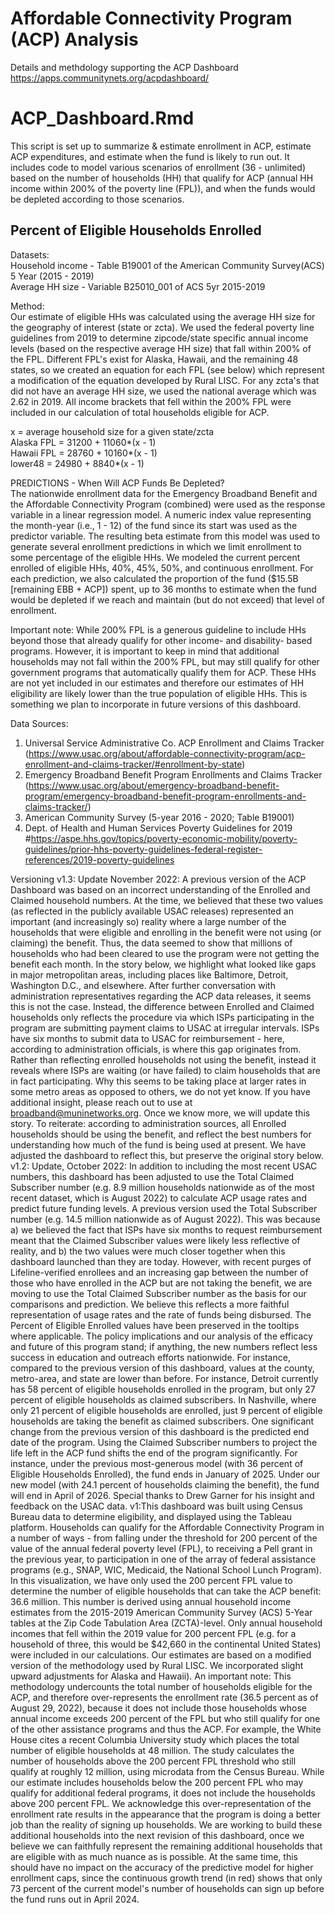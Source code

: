# Affordable Connectivity Program (ACP) Analysis
 Details and methdology supporting the ACP Dashboard  
 https://apps.communitynets.org/acpdashboard/
 
 

# ACP_Dashboard.Rmd
This script is set up to summarize & estimate enrollment in ACP, estimate ACP expenditures, and estimate when the fund is likely to run out. It includes code to model various scenarios of enrollment (36 - unlimited) based on the number of households (HH) that qualify for ACP (annual HH income within 200% of the poverty line (FPL)), and when the funds would be depleted according to those scenarios.

## Percent of Eligible Households Enrolled
Datasets:   
  Household income - Table B19001 of the American Community Survey(ACS) 5 Year (2015 - 2019)  
  Average HH size - Variable B25010_001 of ACS 5yr 2015-2019
  
Method:  
Our estimate of eligible HHs was calculated using the average HH size for the geography of interest (state or zcta). We used the federal poverty line guidelines from 2019 to determine zipcode/state specific annual income levels (based on the respective average HH size) that fall within 200% of the FPL. Different FPL's exist for Alaska, Hawaii, and the remaining 48 states, so we created an equation for each FPL (see below) which represent a modification of the equation developed by Rural LISC. For any zcta's that did not have an average HH size, we used the national average which was 2.62 in 2019. All income brackets that fell within the 200% FPL were included in our calculation of total households eligible for ACP.  

x = average household size for a given state/zcta  
Alaska FPL = 31200 + 11060*(x - 1)  
Hawaii FPL = 28760 + 10160*(x - 1)  
lower48 = 24980 + 8840*(x - 1)  

PREDICTIONS - When Will ACP Funds Be Depleted?  
The nationwide enrollment data for the Emergency Broadband Benefit and the Affordable Connectivity Program (combined) were used as the response variable in a linear regression model. A numeric index value representing the month-year (i.e., 1 - 12) of the fund since its start was used as the predictor variable. The resulting beta estimate from this model was used to generate several enrollment predictions in which we limit enrollment to some percentage of the eligible HHs. We modeled the current percent enrolled of eligible HHs, 40%, 45%, 50%, and continuous enrollment. For each prediction, we also calculated the proportion of the fund ($15.5B [remaining EBB + ACP]) spent, up to 36 months to estimate when the fund would be depleted if we reach and maintain (but do not exceed) that level of enrollment.

Important note: 
While 200% FPL is a generous guideline to include HHs beyond those that already qualify for other income- and disability- based programs. However, it is important to keep in mind that additional households may not fall within the 200% FPL, but may still qualify for other government programs that automatically qualify them for ACP. These HHs are not yet included in our estimates and therefore our estimates of HH eligibility are likely lower than the true population of eligible HHs. This is something we plan to incorporate in future versions of this dashboard. 




Data Sources:
1. Universal Service Administrative Co. ACP Enrollment and Claims Tracker (https://www.usac.org/about/affordable-connectivity-program/acp-enrollment-and-claims-tracker/#enrollment-by-state)
2. Emergency Broadband Benefit Program Enrollments and Claims Tracker (https://www.usac.org/about/emergency-broadband-benefit-program/emergency-broadband-benefit-program-enrollments-and-claims-tracker/)
3. American Community Survey (5-year 2016 - 2020; Table B19001)
4. Dept. of Health and Human Services Poverty Guidelines for 2019 #https://aspe.hhs.gov/topics/poverty-economic-mobility/poverty-guidelines/prior-hhs-poverty-guidelines-federal-register-references/2019-poverty-guidelines

Versioning
v1.3: Update November 2022: A previous version of the ACP Dashboard was based on an incorrect understanding of the Enrolled and Claimed household numbers. At the time, we believed that these two values (as reflected in the publicly available USAC releases) represented an important (and increasingly so) reality where a large number of the households that were eligible and enrolling in the benefit were not using (or claiming) the benefit. Thus, the data seemed to show that millions of households who had been cleared to use the program were not getting the benefit each month. In the story below, we highlight what looked like gaps in major metropolitan areas, including places like Baltimore, Detroit, Washington D.C., and elsewhere. After further conversation with administration representatives regarding the ACP data releases, it seems this is not the case. Instead, the difference between Enrolled and Claimed households only reflects the procedure via which ISPs participating in the program are submitting payment claims to USAC at irregular intervals. ISPs have six months to submit data to USAC for reimbursement -  here, according to administration officials, is where this gap originates from. Rather than reflecting enrolled households not using the benefit, instead it reveals where ISPs are waiting (or have failed) to claim households that are in fact participating. Why this seems to be taking place at larger rates in some metro areas as opposed to others, we do not yet know. If you have additional insight, please reach out to use at broadband@muninetworks.org. Once we know more, we will update this story. To reiterate: according to administration sources, all Enrolled households should be using the benefit, and reflect the best numbers for understanding how much of the fund is being used at present. We have adjusted the dashboard to reflect this, but preserve the original story below. 
v1.2: Update, October 2022: In addition to including the most recent USAC numbers, this dashboard has been adjusted to use the Total Claimed Subscriber number (e.g. 8.9 million households nationwide as of the most recent dataset, which is August 2022) to calculate ACP usage rates and predict future funding levels. A previous version used the Total Subscriber number (e.g. 14.5 million nationwide as of August 2022). This was because a) we believed the fact that ISPs have six months to request reimbursement meant that the Claimed Subscriber values were likely less reflective of reality, and b) the two values were much closer together when this dashboard launched than they are today. However, with recent purges of Lifeline-verified enrollees and an increasing gap between the number of those who have enrolled in the ACP but are not taking the benefit, we are moving to use the Total Claimed Subscriber number as the basis for our comparisons and prediction. We believe this reflects a more faithful representation of usage rates and the rate of funds being disbursed. The Percent of Eligible Enrolled values have been preserved in the tooltips where applicable. The policy implications and our analysis of the efficacy and future of this program stand; if anything, the new numbers reflect less success in education and outreach efforts nationwide. For instance, compared to the previous version of this dashboard, values at the county, metro-area, and state are lower than before. For instance, Detroit currently has 58 percent of eligible households enrolled in the program, but only 27 percent of eligible households as claimed subscribers. In Nashville, where only 21 percent of eligible households are enrolled, just 9 percent of eligible households are taking the benefit as claimed subscribers. One significant change from the previous version of this dashboard is the predicted end date of the program. Using the Claimed Subscriber numbers to project the life left in the ACP fund shifts the end of the program significantly. For instance, under the previous most-generous model (with 36 percent of Eligible Households Enrolled), the fund ends in January of 2025. Under our new model (with 24.1 percent of households claiming the benefit), the fund will end in April of 2026. Special thanks to Drew Garner for his insight and feedback on the USAC data.
v1:This dashboard was built using Census Bureau data to determine eligibility, and displayed using the Tableau platform. Households can qualify for the Affordable Connectivity Program in a number of ways - from falling under the threshold for 200 percent of the value of the annual federal poverty level (FPL), to receiving a Pell grant in the previous year, to participation in one of the array of federal assistance programs (e.g., SNAP, WIC, Medicaid, the National School Lunch Program). In this visualization, we have only used the 200 percent FPL value to determine the number of eligible households that can take the ACP benefit: 36.6 million. This number is derived using annual household income estimates from the 2015-2019 American Community Survey (ACS) 5-Year tables at the Zip Code Tabulation Area (ZCTA)-level. Only annual household incomes that fell within the 2019 value for 200 percent FPL (e.g. for a household of three, this would be $42,660 in the continental United States) were included in our calculations. Our estimates are based on a modified version of the methodology used by Rural LISC. We incorporated slight upward adjustments for Alaska and Hawaii). An important note: This methodology undercounts the total number of households eligible for the ACP, and therefore over-represents the enrollment rate (36.5 percent as of August 29, 2022), because it does not include those households whose annual income exceeds 200 percent of the FPL but who still qualify for one of the other assistance programs and thus the ACP. For example, the White House cites a recent Columbia University study which places the total number of eligible households at 48 million. The study calculates the number of households above the 200 percent FPL threshold who still qualify at roughly 12 million, using microdata from the Census Bureau. While our estimate includes households below the 200 percent FPL who may qualify for additional federal programs, it does not include the households above 200 percent FPL. We acknowledge this over-representation of the enrollment rate results in the appearance that the program is doing a better job than the reality of signing up households. We are working to build these additional households into the next revision of this dashboard, once we believe we can faithfully represent the remaining additional households that are eligible with as much nuance as is possible. At the same time, this should have no impact on the accuracy of the predictive model for higher enrollment caps, since the continuous growth trend (in red) shows that only 73 percent of the current model's number of households can sign up before the fund runs out in April 2024.
